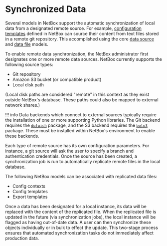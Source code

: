 # Synchronized Data

Several models in NetBox support the automatic synchronization of local data from a designated remote source. For example, [configuration templates](./configuration-rendering.md) defined in NetBox can source their content from text files stored in a remote git repository. This accomplished using the core [data source](../models/core/datasource.md) and [data file](../models/core/datafile.md) models.

To enable remote data synchronization, the NetBox administrator first designates one or more remote data sources. NetBox currently supports the following source types:

* Git repository
* Amazon S3 bucket (or compatible product)
* Local disk path

(Local disk paths are considered "remote" in this context as they exist outside NetBox's database. These paths could also be mapped to external network shares.)


!!! info
    Data backends which connect to external sources typically require the installation of one or more supporting Python libraries. The Git backend requires the [`dulwich`](https://www.dulwich.io/) package, and the S3 backend requires the [`boto3`](https://boto3.amazonaws.com/v1/documentation/api/latest/index.html) package. These must be installed within NetBox's environment to enable these backends.

Each type of remote source has its own configuration parameters. For instance, a git source will ask the user to specify a branch and authentication credentials. Once the source has been created, a synchronization job is run to automatically replicate remote files in the local database.

The following NetBox models can be associated with replicated data files:

* Config contexts
* Config templates
* Export templates

Once a data has been designated for a local instance, its data will be replaced with the content of the replicated file. When the replicated file is updated in the future (via synchronization jobs), the local instance will be flagged as having out-of-date data. A user can then synchronize these objects individually or in bulk to effect the update. This two-stage process ensures that automated synchronization tasks do not immediately affect production data.
